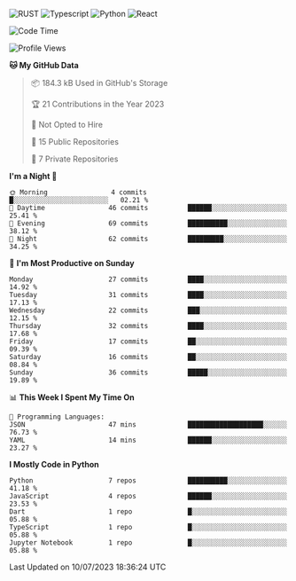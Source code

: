 ![RUST](https://img.shields.io/badge/-Rust-141414?style=flat&logo=rust)
![Typescript](https://img.shields.io/badge/-Typescript-141414?style=flat&logo=typescript)
![Python](https://img.shields.io/badge/-Python-141414?style=flat&logo=python)
![React](https://img.shields.io/badge/-React-141414?style=flat&logo=react)

<!--START_SECTION:waka-->
![Code Time](http://img.shields.io/badge/Code%20Time-592%20hrs%2024%20mins-blue)

![Profile Views](http://img.shields.io/badge/Profile%20Views-14-blue)

**🐱 My GitHub Data** 

> 📦 184.3 kB Used in GitHub's Storage 
 > 
> 🏆 21 Contributions in the Year 2023
 > 
> 🚫 Not Opted to Hire
 > 
> 📜 15 Public Repositories 
 > 
> 🔑 7 Private Repositories 
 > 
**I'm a Night 🦉** 

```text
🌞 Morning                4 commits           █░░░░░░░░░░░░░░░░░░░░░░░░   02.21 % 
🌆 Daytime                46 commits          ██████░░░░░░░░░░░░░░░░░░░   25.41 % 
🌃 Evening                69 commits          ██████████░░░░░░░░░░░░░░░   38.12 % 
🌙 Night                  62 commits          █████████░░░░░░░░░░░░░░░░   34.25 % 
```
📅 **I'm Most Productive on Sunday** 

```text
Monday                   27 commits          ████░░░░░░░░░░░░░░░░░░░░░   14.92 % 
Tuesday                  31 commits          ████░░░░░░░░░░░░░░░░░░░░░   17.13 % 
Wednesday                22 commits          ███░░░░░░░░░░░░░░░░░░░░░░   12.15 % 
Thursday                 32 commits          ████░░░░░░░░░░░░░░░░░░░░░   17.68 % 
Friday                   17 commits          ██░░░░░░░░░░░░░░░░░░░░░░░   09.39 % 
Saturday                 16 commits          ██░░░░░░░░░░░░░░░░░░░░░░░   08.84 % 
Sunday                   36 commits          █████░░░░░░░░░░░░░░░░░░░░   19.89 % 
```


📊 **This Week I Spent My Time On** 

```text
💬 Programming Languages: 
JSON                     47 mins             ███████████████████░░░░░░   76.73 % 
YAML                     14 mins             ██████░░░░░░░░░░░░░░░░░░░   23.27 % 
```

**I Mostly Code in Python** 

```text
Python                   7 repos             ██████████░░░░░░░░░░░░░░░   41.18 % 
JavaScript               4 repos             ██████░░░░░░░░░░░░░░░░░░░   23.53 % 
Dart                     1 repo              █░░░░░░░░░░░░░░░░░░░░░░░░   05.88 % 
TypeScript               1 repo              █░░░░░░░░░░░░░░░░░░░░░░░░   05.88 % 
Jupyter Notebook         1 repo              █░░░░░░░░░░░░░░░░░░░░░░░░   05.88 % 
```




 Last Updated on 10/07/2023 18:36:24 UTC
<!--END_SECTION:waka-->
